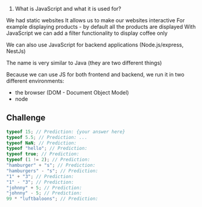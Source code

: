 1. What is JavaScript and what it is used for?

We had static websites
It allows us to make our websites interactive
For example displaying products - by default all the products are displayed
With JavaScript we can add a filter functionality to display coffee only

We can also use JavaScript for backend applications (Node.js/express, NestJs)

The name is very similar to Java (they are two different things)

Because we can use JS for both frontend and backend, we run it in two different environments:

-   the browser (DOM - Document Object Model)
-   node

## Challenge

```js
typeof 15; // Prediction: {your answer here}
typeof 5.5; // Prediction: ...
typeof NaN; // Prediction:
typeof "hello"; // Prediction:
typeof true; // Prediction:
typeof (1 != 2); // Prediction:
"hamburger" + "s"; // Prediction:
"hamburgers" - "s"; // Prediction:
"1" + "3"; // Prediction:
"1" - "3"; // Prediction:
"johnny" + 5; // Prediction:
"johnny" - 5; // Prediction:
99 * "luftbaloons"; // Prediction:
```
